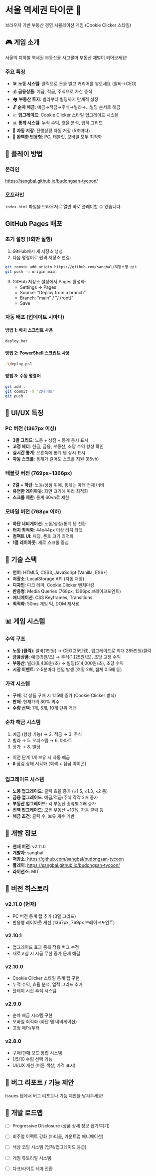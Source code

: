 # 서울 역세권 타이쿤 🏢

브라우저 기반 부동산 경영 시뮬레이션 게임 (Cookie Clicker 스타일)

## 🎮 게임 소개

서울의 지하철 역세권 부동산을 사고팔며 부동산 재벌이 되어보세요!

### 주요 특징
- 🛠️ **노동 시스템**: 클릭으로 돈을 벌고 커리어를 쌓으세요 (알바→CEO)
- 💰 **금융상품**: 예금, 적금, 주식으로 자산 증식
- 🏘️ **부동산 투자**: 빌라부터 빌딩까지 단계적 성장
- 🔓 **순차 해금**: 예금→적금→주식→빌라→...빌딩 순서로 해금
- 📈 **업그레이드**: Cookie Clicker 스타일 업그레이드 시스템
- 📊 **통계 시스템**: 누적 수익, 효율 분석, 업적 그리드
- 💾 **자동 저장**: 진행상황 자동 저장 (5초마다)
- 📱 **완벽한 반응형**: PC, 태블릿, 모바일 모두 최적화

## 🎯 플레이 방법

### 온라인
https://sangbal.github.io/budongsan-tycoon/

### 오프라인
`index.html` 파일을 브라우저로 열면 바로 플레이할 수 있습니다.

## GitHub Pages 배포

### 초기 설정 (1회만 실행)

1. GitHub에서 새 저장소 생성
2. 다음 명령어로 원격 저장소 연결:
```bash
git remote add origin https://github.com/sangbal/저장소명.git
git push -u origin main
```

3. GitHub 저장소 설정에서 Pages 활성화:
   - Settings → Pages
   - Source: "Deploy from a branch"
   - Branch: "main" / "/ (root)"
   - Save

### 자동 배포 (업데이트 시마다)

#### 방법 1: 배치 스크립트 사용
```bash
deploy.bat
```

#### 방법 2: PowerShell 스크립트 사용
```bash
.\deploy.ps1
```

#### 방법 3: 수동 명령어
```bash
git add .
git commit -m "업데이트"
git push
```

## 🎨 UI/UX 특징

### PC 버전 (1367px 이상)
- **3열 그리드**: 노동 + 상점 + 통계 동시 표시
- **고정 헤더**: 현금, 금융, 부동산, 초당 수익 항상 확인
- **실시간 통계**: 오른쪽에 통계 탭 상시 표시
- **자동 스크롤**: 통계가 길어도 스크롤 지원 (85vh)

### 태블릿 버전 (769px~1366px)
- **2열 + 하단**: 노동/상점 위에, 통계는 아래 전체 너비
- **유연한 레이아웃**: 화면 크기에 따라 최적화
- **스크롤 제한**: 통계 60vh로 제한

### 모바일 버전 (768px 이하)
- **하단 네비게이션**: 노동/상점/통계 탭 전환
- **터치 최적화**: 44x44px 이상 터치 타겟
- **컴팩트 UI**: 패딩, 폰트 크기 최적화
- **1열 레이아웃**: 세로 스크롤 중심

## 🔧 기술 스택

- **언어**: HTML5, CSS3, JavaScript (Vanilla, ES6+)
- **저장소**: LocalStorage API (자동 저장)
- **디자인**: 다크 테마, Cookie Clicker 벤치마킹
- **반응형**: Media Queries (768px, 1366px 브레이크포인트)
- **애니메이션**: CSS Keyframes, Transitions
- **최적화**: 50ms 게임 틱, DOM 재사용

## 📊 게임 시스템

### 수익 구조
- **노동 (클릭)**: 알바(1만원) → CEO(25만원), 업그레이드로 최대 285만원/클릭
- **금융상품**: 예금(5원/초) → 주식(1,125원/초), 초당 고정 수익
- **부동산**: 빌라(8,438원/초) → 빌딩(514,000원/초), 초당 수익
- **시장 이벤트**: 2-5분마다 랜덤 발생 (호황 2배, 침체 0.5배 등)

### 가격 시스템
- **구매**: 각 상품 구매 시 1.15배 증가 (Cookie Clicker 방식)
- **판매**: 현재가의 80% 회수
- **수량 선택**: 1개, 5개, 10개 단위 거래

### 순차 해금 시스템
1. 예금 (항상 가능) → 2. 적금 → 3. 주식
4. 빌라 → 5. 오피스텔 → 6. 아파트
7. 상가 → 8. 빌딩
- 이전 단계 1개 보유 시 자동 해금
- 🔒 잠김 상태 시각화 (회색 + 잠금 아이콘)

### 업그레이드 시스템
- **노동 업그레이드**: 클릭 효율 증가 (×1.5, ×1.3, ×2 등)
- **금융 업그레이드**: 예금/적금/주식 각각 2배 증가
- **부동산 업그레이드**: 각 부동산 종류별 2배 증가
- **전역 업그레이드**: 모든 부동산 +10%, 자동 클릭 등
- **해금 조건**: 클릭 수, 보유 개수 기반

## 📝 개발 정보

- **현재 버전**: v2.11.0
- **개발자**: sangbal
- **저장소**: https://github.com/sangbal/budongsan-tycoon
- **플레이**: https://sangbal.github.io/budongsan-tycoon/
- **라이선스**: MIT

## 📜 버전 히스토리

### v2.11.0 (현재)
- PC 버전 통계 탭 추가 (3열 그리드)
- 반응형 레이아웃 개선 (1367px, 769px 브레이크포인트)

### v2.10.1
- 업그레이드 효과 중복 적용 버그 수정
- 새로고침 시 시급 무한 증가 문제 해결

### v2.10.0
- Cookie Clicker 스타일 통계 탭 구현
- 누적 수익, 효율 분석, 업적 그리드 추가
- 플레이 시간 추적 시스템

### v2.9.0
- 순차 해금 시스템 구현
- 모바일 최적화 (하단 탭 네비게이션)
- 고정 헤더/푸터

### v2.8.0
- 구매/판매 모드 통합 시스템
- 1/5/10 수량 선택 기능
- UI/UX 개선 (버튼 색상, 가격 표시)

## 🐛 버그 리포트 / 기능 제안

Issues 탭에서 버그 리포트나 기능 제안을 남겨주세요!

## 🎯 개발 로드맵

- [ ] Progressive Disclosure (상품 상세 정보 접기/펴기)
- [ ] 비주얼 이펙트 강화 (파티클, 카운트업 애니메이션)
- [ ] 색상 코딩 시스템 (업적/업그레이드 등급)
- [ ] 게임 튜토리얼 시스템
- [ ] 다크/라이트 테마 전환

